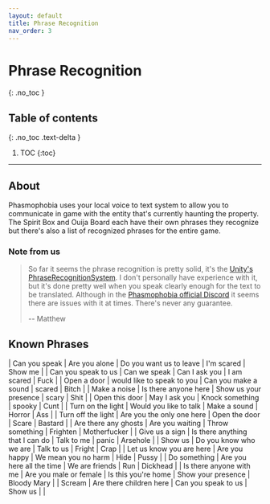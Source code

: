 ```yaml
---
layout: default
title: Phrase Recognition
nav_order: 3
---
```


# Phrase Recognition
{: .no_toc }

## Table of contents
{: .no_toc .text-delta }

1. TOC
{:toc}

---
## About
Phasmophobia uses your local voice to text system to allow you to communicate in game with the entity that's currently haunting the property. The Spirit Box and Ouija Board each have their own phrases they recognize but there's also a list of recognized phrases for the entire game. 

### Note from us
> So far it seems the phrase recognition is pretty solid, it's the [Unity's PhraseRecognitionSystem](https://docs.unity3d.com/ScriptReference/Windows.Speech.PhraseRecognitionSystem.html). I don't personally have experience with it, but it's done pretty well when you speak clearly enough for the text to be translated. Although in the [Phasmophobia official Discord](https://discord.gg/QxvWuqX) it seems there are issues with it at times. There's never any guarantee.
>
> -- Matthew

## Known Phrases

| Can you speak            | Are you alone                   | Do you want us to leave | I'm scared         | Show me      |
| Can you speak to us      | Can we speak                    | Can I ask you           | I am scared        | Fuck         |
| Open a door              | would like to speak to you      | Can you make a sound    | scared             | Bitch        |
| Make a noise             | Is there anyone here            | Show us your presence   | scary              | Shit         |
| Open this door           | May I ask you                   | Knock something         | spooky             | Cunt         |
| Turn on the light        | Would you like to talk          | Make a sound            | Horror             | Ass          |
| Turn off the light       | Are you the only one here       | Open the door           | Scare              | Bastard      |
| Are there any ghosts     | Are you waiting                 | Throw something         | Frighten           | Motherfucker |
| Give us a sign           | Is there anything that I can do | Talk to me              | panic              | Arsehole     |
| Show us                  | Do you know who we are          | Talk to us              | Fright             | Crap         |
| Let us know you are here | Are you happy                   | We mean you no harm     | Hide               | Pussy        |
| Do something             | Are you here all the time       | We are friends          | Run                | Dickhead     |
| Is there anyone with me  | Are you male or female          | Is this you're home     | Show your presence | Bloody Mary  |
| Scream                   | Are there children here         | Can you speak to us     | Show us            |              |
